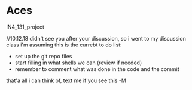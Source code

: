 # Aces
IN4_131_project

//10.12.18
didn't see you after your discussion, so i went to my discussion class
i'm assuming this is the currebt to do list:
* set up the git repo files
* start filling in what shells we can (review if needed)
* remember to comment what was done in the code and the commit

that'a all i can think of, text me if you see this
-M
